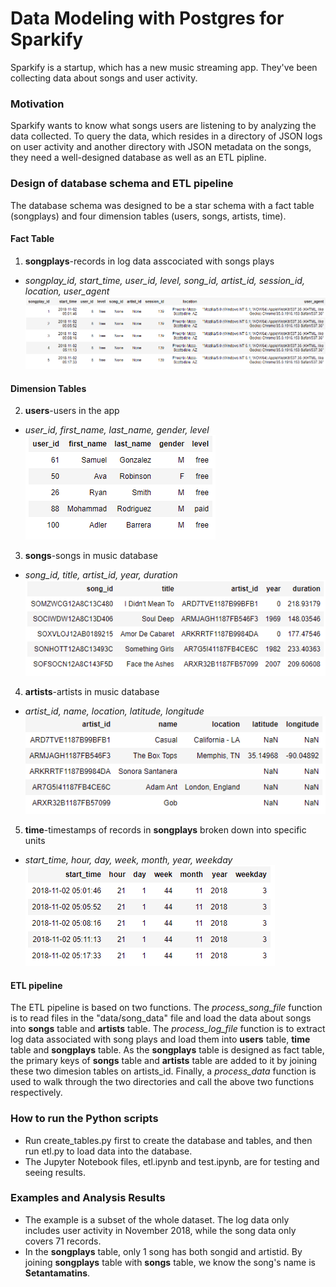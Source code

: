 # Data Modeling with Postgres for Sparkify
Sparkify is a startup, which has a new music streaming app. They've been collecting data about songs and user activity.

### Motivation
Sparkify wants to know what songs users are listening to by analyzing the data collected. To query the data, which resides in a directory of JSON logs on user activity and another directory with JSON metadata on the songs, they need a well-designed database as well as an ETL pipline.

### Design of database schema and ETL pipeline
The database schema was designed to be a star schema with a fact table (songplays) and four dimension tables (users, songs, artists, time).

#### Fact Table
1. **songplays**-records in log data asscociated with songs plays
- _songplay_id, start_time, user_id, level, song_id, artist_id, session_id, location, user_agent_
![alt text](https://github.com/BingChen-0512/data_modeling_postgres/blob/master/songplays.png?raw=true)
#### Dimension Tables
2. **users**-users in the app
- _user_id, first_name, last_name, gender, level_
![alt text](https://github.com/BingChen-0512/data_modeling_postgres/blob/master/users.png?raw=true)
3. **songs**-songs in music database
- _song_id, title, artist_id, year, duration_
![alt text](https://github.com/BingChen-0512/data_modeling_postgres/blob/master/songs.png?raw=true)
4. **artists**-artists in music database
- _artist_id, name, location, latitude, longitude_
![alt text](https://github.com/BingChen-0512/data_modeling_postgres/blob/master/artists.png?raw=true)
5. **time**-timestamps of records in **songplays** broken down into specific units
- _start_time, hour, day, week, month, year, weekday_
![alt text](https://github.com/BingChen-0512/data_modeling_postgres/blob/master/time.png?raw=true)

#### ETL pipeline
The ETL pipeline is based on two functions. 
The _process_song_file_ function is to read files in the "data/song_data" file and load the data about songs into **songs** table and **artists** table. 
The _process_log_file_ function is to extract log data associated with song plays and load them into **users** table, **time** table and **songplays** table. As the **songplays** table is designed as fact table, the primary keys of **songs** table and **artists** table are added to it by joining these two dimesion tables on artists_id. Finally, a _process_data_ function is used to walk through the two directories and call the above two functions respectively.

### How to run the Python scripts
- Run create_tables.py first to create the database and tables, and then run etl.py to load data into the database.
- The Jupyter Notebook files, etl.ipynb and test.ipynb, are for testing and seeing results.

### Examples and Analysis Results
- The example is a subset of the whole dataset. The log data only includes user activity in November 2018, while the song data only covers 71 records.
- In the **songplays** table, only 1 song has both songid and artistid. By joining **songplays** table with **songs** table, we know the song's name is **Setantamatins**.  
